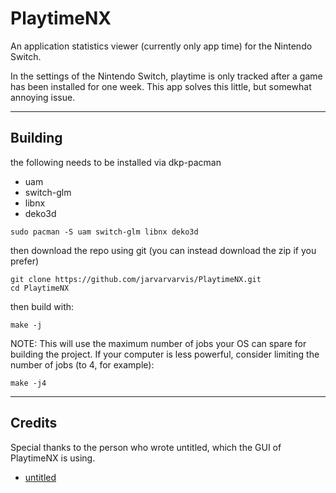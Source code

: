 # PlaytimeNX

An application statistics viewer (currently only app time) for the Nintendo Switch.

In the settings of the Nintendo Switch, playtime is only tracked after a game has been
installed for one week. This app solves this little, but somewhat annoying issue.

---

## Building

the following needs to be installed via dkp-pacman

- uam
- switch-glm
- libnx
- deko3d

```shell
sudo pacman -S uam switch-glm libnx deko3d
```

then download the repo using git (you can instead download the zip if you prefer)

```shell
git clone https://github.com/jarvarvarvis/PlaytimeNX.git
cd PlaytimeNX
```

then build with:

```shell
make -j
```

NOTE: 
This will use the maximum number of jobs your OS can spare for building the project.
If your computer is less powerful, consider limiting the number of jobs (to 4, for example):

```shell
make -j4
```

---

## Credits

Special thanks to the person who wrote untitled, which the GUI of PlaytimeNX is using.

- [untitled](https://github.com/ITotalJustice/untitled/)

